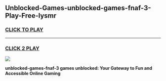 
## Unblocked-Games-unblocked-games-fnaf-3-Play-Free-lysmr
<h3>
<a href="https://premium76.site?title=unblocked-games-fnaf-3&ref=09A">CLICK TO PLAY</a></h3>
<hr>

<h3>
<a href="https://premium76.site?title=unblocked-games-fnaf-3&ref=09A">CLICK 2 PLAY</a>
  
</h3>

<a href="https://premium76.site?title=unblocked-games-fnaf-3&ref=09A"><img src="https://clearcache.store/games.png"></a>


**unblocked-games-fnaf-3 games unblocked: Your Gateway to Fun and Accessible Online Gaming**
